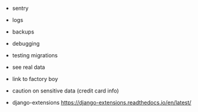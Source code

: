 - sentry
- logs
- backups
- debugging
- testing migrations
- see real data

- link to factory boy
- caution on sensitive data (credit card info)

- django-extensions https://django-extensions.readthedocs.io/en/latest/
